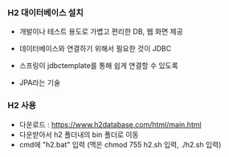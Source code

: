### H2 대이터베이스 설치
- 개발이나 테스트 용도로 가볍고 편리한  DB, 웹 화면 제공

- 데이터베이스와 연결하기 위해서 필요한 것이 JDBC
- 스프링이 jdbctemplate를 통해 쉽게 연결할 수 있도록
- JPA라는 기술 

### H2 사용
- 다운로드 : https://www.h2database.com/html/main.html
- 다운받아서 h2 폴더내의 bin 폴더로 이동
- cmd에 "h2.bat" 입력 (맥은 chmod 755 h2.sh 입력, ./h2.sh 입력)